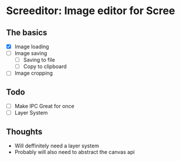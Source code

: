 # Screeditor: Image editor for Scree

## The basics

- [x] Image loading
- [ ] Image saving
  - [ ] Saving to file
  - [ ] Copy to clipboard
- [ ] Image cropping

## Todo

- [ ] Make IPC Great for once
- [ ] Layer System

## Thoughts

- Will deffinitely need a layer system
- Probably will also need to abstract the canvas api
